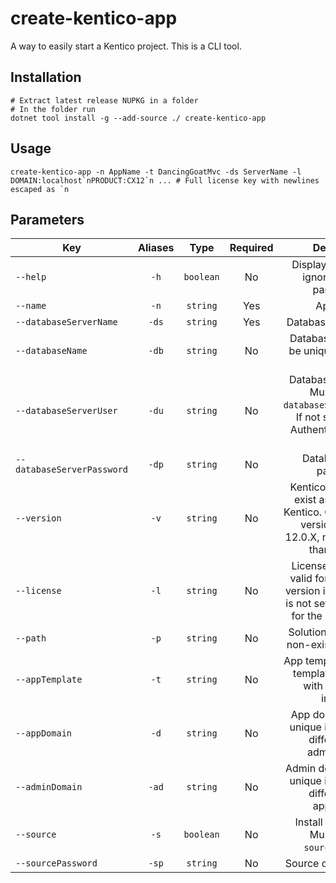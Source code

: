 # create-kentico-app

A way to easily start a Kentico project. This is a CLI tool.

## Installation

```pwsh
# Extract latest release NUPKG in a folder
# In the folder run
dotnet tool install -g --add-source ./ create-kentico-app
```

## Usage

```pwsh
create-kentico-app -n AppName -t DancingGoatMvc -ds ServerName -l DOMAIN:localhost`nPRODUCT:CX12`n ... # Full license key with newlines escaped as `n
```

## Parameters

| Key | Aliases | Type | Required | Description |
| --------------------- |:---------:|:---------:|:---------:|:----------------------:|
| `--help` | `-h` | `boolean` | No | Display help text and ignore any other parameters. |
| `--name` | `-n` | `string` | Yes | App name. |
| `--databaseServerName` | `-ds`| `string` | Yes | Database server name. |
| `--databaseName` | `-db`| `string` | No | Database name. Must be unique in database server. |
| `--databaseServerUser` | `-du`| `string` | No | Database server user. Must also set `databaseServerPassword`. If not set, Windows Authentication will be used. |
| `--databaseServerPassword` | `-dp`| `string` | No | Database server password. |
| `--version` | `-v` | `string` | No | Kentico version. Must exist as a version of Kentico. Can be a partial version like 12. If 12.0.X, must be greater than 12.0.29. |
| `--license` | `-l`| `string` | No | License key. Must be valid for the version if version is set. If version is not set, must be valid for the latest version. |
| `--path` | `-p` | `string` | No | Solution path. Must be non-existent or empty. |
| `--appTemplate` | `-t` | `string` | No | App template. Must be a template that comes with the Kentico installer. |
| `--appDomain` | `-d` | `string` | No | App domain. Must be unique in local IIS and different from adminDomain. |
| `--adminDomain` | `-ad` | `string` | No | Admin domain. Must be unique in local IIS and different from appDomain. |
| `--source` | `-s` | `boolean` | No | Install source code. Must also set `sourcePassword`. |
| `--sourcePassword` | `-sp`| `string` | No | Source code password. |
